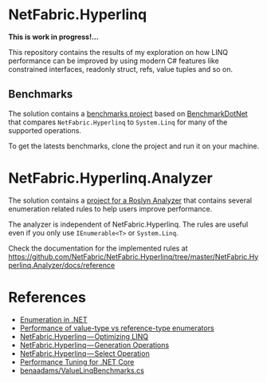 # NetFabric.Hyperlinq

**This is work in progress!...**

This repository contains the results of my exploration on how LINQ performance can be improved by using modern C# features like constrained interfaces, readonly struct, refs, value tuples and so on.

## Benchmarks

The solution contains a [benchmarks project](https://github.com/NetFabric/NetFabric.Hyperlinq/tree/master/NetFabric.Hyperlinq.Benchmarks) based on [BenchmarkDotNet](https://benchmarkdotnet.org) that compares `NetFabric.Hyperlinq` to `System.Linq` for many of the supported operations.

To get the latests benchmarks, clone the project and run it on your machine.

# NetFabric.Hyperlinq.Analyzer

The solution contains a [project for a Roslyn Analyzer](https://github.com/NetFabric/NetFabric.Hyperlinq/tree/master/NetFabric.Hyperlinq.Analyzer) that contains several enumeration related rules to help users improve performance.

The analyzer is independent of NetFabric.Hyperlinq. The rules are useful even if you only use `IEnumerable<T>` or `System.Linq`.

Check the documentation for the implemented rules at https://github.com/NetFabric/NetFabric.Hyperlinq/tree/master/NetFabric.Hyperlinq.Analyzer/docs/reference

# References

- [Enumeration in .NET](https://blog.usejournal.com/enumeration-in-net-d5674921512e)
- [Performance of value-type vs reference-type enumerators](https://medium.com/@antao.almada/performance-of-value-type-vs-reference-type-enumerators-820ab1acc291)
- [NetFabric.Hyperlinq — Optimizing LINQ](https://medium.com/@antao.almada/netfabric-hyperlinq-optimizing-linq-348e02566cef)
- [NetFabric.Hyperlinq — Generation Operations](https://medium.com/@antao.almada/netfabric-hyperlinq-generation-operations-6530826a70ca)
- [NetFabric.Hyperlinq — Select Operation](https://medium.com/@antao.almada/netfabric-hyperlinq-select-operation-e4ac2bbfb187)
- [Performance Tuning for .NET Core](https://reubenbond.github.io/posts/dotnet-perf-tuning)
- [benaadams/ValueLinqBenchmarks.cs](https://gist.github.com/benaadams/294cbd41ec1179638cb4b5495a15accf)


